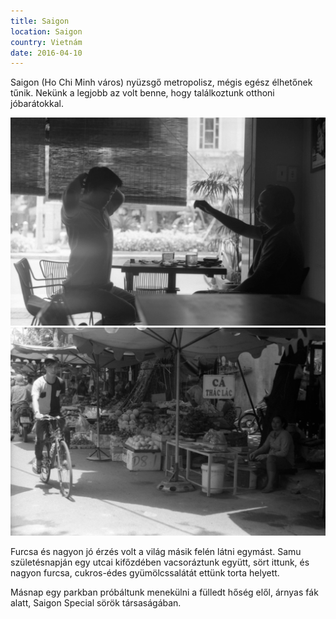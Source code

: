 ```yaml
---
title: Saigon
location: Saigon
country: Vietnám
date: 2016-04-10
---
```


Saigon (Ho Chi Minh város) nyüzsgő metropolisz, mégis egész élhetőnek tűnik. Nekünk a legjobb az volt benne, hogy találkoztunk otthoni jóbarátokkal.

![](../../img/saigon1.jpg)
![](../../img/saigon2.jpg)

Furcsa és nagyon jó érzés volt a világ másik felén látni egymást. Samu születésnapján egy utcai kifőzdében vacsoráztunk együtt, sört ittunk, és nagyon furcsa, cukros-édes gyümölcssalátát ettünk torta helyett.

Másnap egy parkban próbáltunk menekülni a fülledt hőség elől, árnyas fák alatt, Saigon Special sörök társaságában.
